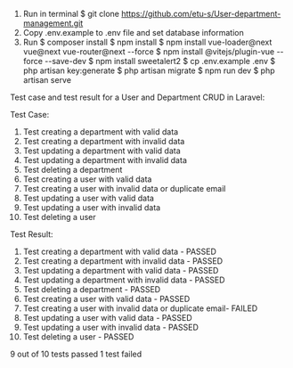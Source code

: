 1. Run in terminal
    $ git clone https://github.com/etu-s/User-department-management.git
2. Copy .env.example to .env file and set database information
3. Run 
    $ composer install
    $ npm install
    $ npm install vue-loader@next vue@next vue-router@next --force
    $ npm install @vitejs/plugin-vue --force --save-dev
    $ npm install sweetalert2
    $ cp .env.example .env
    $ php artisan key:generate
    $ php artisan migrate
    $ npm run dev
    $ php artisan serve

Test case and test result for a User and Department CRUD in Laravel:

Test Case:

1. Test creating a department with valid data
2. Test creating a department with invalid data
3. Test updating a department with valid data
4. Test updating a department with invalid data
5. Test deleting a department
6. Test creating a user with valid data
7. Test creating a user with invalid data or duplicate email
8. Test updating a user with valid data
9. Test updating a user with invalid data
10. Test deleting a user


Test Result:

1. Test creating a department with valid data - PASSED
2. Test creating a department with invalid data - PASSED
3. Test updating a department with valid data - PASSED
4. Test updating a department with invalid data - PASSED
5. Test deleting a department - PASSED
6. Test creating a user with valid data - PASSED
7. Test creating a user with invalid data or duplicate email- FAILED
8. Test updating a user with valid data - PASSED
9. Test updating a user with invalid data - PASSED
10. Test deleting a user - PASSED

9 out of 10 tests passed 1 test failed